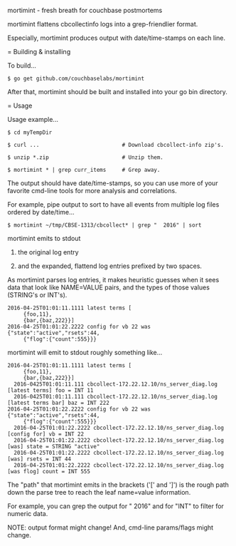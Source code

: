 mortimint - fresh breath for couchbase postmortems

mortimint flattens cbcollectinfo logs into a grep-friendlier format.

Especially, mortimint produces output with date/time-stamps on each line.

= Building & installing

To build...

    $ go get github.com/couchbaselabs/mortimint

After that, mortimint should be built and installed into your go bin
directory.

= Usage

Usage example...

    $ cd myTempDir
    
    $ curl ...                          # Download cbcollect-info zip's.
    
    $ unzip *.zip                       # Unzip them.
    
    $ mortimint * | grep curr_items     # Grep away.

The output should have date/time-stamps, so you can use more of your
favorite cmd-line tools for more analysis and correlations.

For example, pipe output to sort to have all events from multiple log
files ordered by date/time...

    $ mortimint ~/tmp/CBSE-1313/cbcollect* | grep "  2016" | sort

mortimint emits to stdout

1) the original log entry

2) and the expanded, flattend log entries prefixed by two spaces.

As mortimint parses log entries, it makes heuristic guesses when it
sees data that look like NAME=VALUE pairs, and the types of those
values (STRING's or INT's).

    2016-04-25T01:01:11.1111 latest terms [
         {foo,11},
         {bar,{baz,222}}]
    2016-04-25T01:01:22.2222 config for vb 22 was {"state":"active","rsets":44,
         {"flog":{"count":555}}}

mortimint will emit to stdout roughly something like...

    2016-04-25T01:01:11.1111 latest terms [
         {foo,11},
         {bar,{baz,222}}]
      2016-0425T01:01:11.111 cbcollect-172.22.12.10/ns_server_diag.log [latest terms] foo = INT 11
      2016-0425T01:01:11.111 cbcollect-172.22.12.10/ns_server_diag.log [latest terms bar] baz = INT 222
    2016-04-25T01:01:22.2222 config for vb 22 was {"state":"active","rsets":44,
         {"flog":{"count":555}}}
      2016-04-25T01:01:22.2222 cbcollect-172.22.12.10/ns_server_diag.log [config for] vb = INT 22
      2016-04-25T01:01:22.2222 cbcollect-172.22.12.10/ns_server_diag.log [was] state = STRING "active"
      2016-04-25T01:01:22.2222 cbcollect-172.22.12.10/ns_server_diag.log [was] rsets = INT 44
      2016-04-25T01:01:22.2222 cbcollect-172.22.12.10/ns_server_diag.log [was flog] count = INT 555

The "path" that mortimint emits in the brackets ('[' and ']') is the
rough path down the parse tree to reach the leaf name=value
information.

For example, you can grep the output for "  2016" and for "INT" to
filter for numeric data.

NOTE: output format might change!  And, cmd-line params/flags might
change.